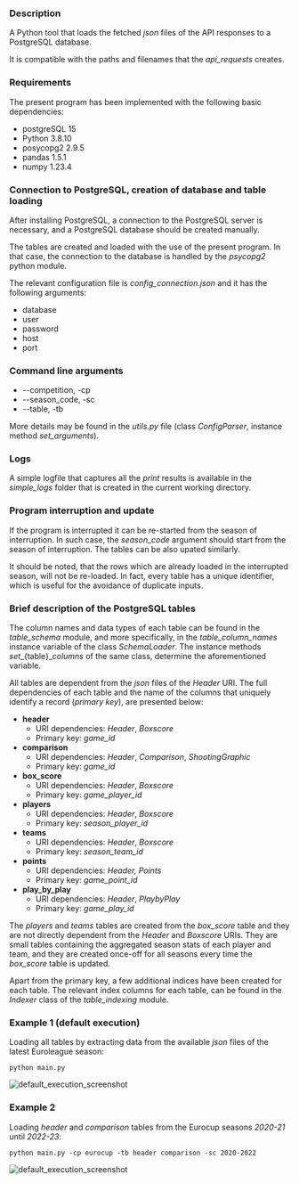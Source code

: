 ### Description

A Python tool that loads the fetched _json_ files of the API responses to a PostgreSQL database.

It is compatible with the paths and filenames that the _api_requests_ creates.

### Requirements

The present program has been implemented with the following basic dependencies:

* postgreSQL 15
* Python 3.8.10
* posycopg2 2.9.5
* pandas 1.5.1
* numpy 1.23.4

### Connection to PostgreSQL, creation of database and table loading

After installing PostgreSQL, a connection to the PostgreSQL server is necessary, and a PostgreSQL database should be created manually.

The tables are created and loaded with the use of the present program. In that case, the connection to the database is handled by the _psycopg2_ python module.

The relevant configuration file is _config_connection.json_ and it has the following arguments:

* database
* user
* password
* host
* port

### Command line arguments

* --competition, -cp
* --season_code, -sc
* --table, -tb

More details may be found in the _utils.py_ file (class _ConfigParser_, instance method _set_arguments_).
  
### Logs

A simple logfile that captures all the _print_ results is available in the _simple_logs_ folder that is created in the current working directory.

### Program interruption and update

If the program is interrupted it can be re-started from the season of interruption. 
In such case, the _season_code_ argument should start from the season of interruption.
The tables can be also upated similarly.

It should be noted, that the rows which are already loaded in the interrupted season, will not be re-loaded. 
In fact, every table has a unique identifier, which is useful for the avoidance of duplicate inputs.

### Brief description of the PostgreSQL tables

The column names and data types of each table can be found in the _table_schema_ module, and more specifically,
in the _table_column_names_ instance variable of the class _SchemaLoader_. 
The instance methods _set__{table}__columns_ of the same class, determine the aforementioned variable.

All tables are dependent from the _json_ files of the _Header_ URI. 
The full dependencies of each table and the name of the columns that uniquely identify a record (_primary key_), are presented below:

* **header**
  * URI dependencies: _Header_, _Boxscore_
  * Primary key: _game_id_
* **comparison**
  * URI dependencies: _Header_, _Comparison_, _ShootingGraphic_
  * Primary key: _game_id_
* **box_score**
  * URI dependencies: _Header_, _Boxscore_
  * Primary key: _game_player_id_
* **players**
  * URI dependencies: _Header_, _Boxscore_
  * Primary key: _season_player_id_
* **teams**
  * URI dependencies: _Header_, _Boxscore_
  * Primary key: _season_team_id_
* **points**
  * URI dependencies: _Header, Points_
  * Primary key: _game_point_id_
* **play_by_play**
  * URI dependencies: _Header_, _PlaybyPlay_
  * Primary key: _game_play_id_

The _players_ and _teams_ tables are created from the _box_score_ table and they are not directly dependent from the _Header_ and _Boxscore_ URIs. They are small tables containing the aggregated season stats of each player and team, and they are created once-off for all seasons every time the _box_score_ table is updated.

Apart from the primary key, a few additional indices have been created for each table. The relevant index columns for each table, can be found in the _Indexer_ class of the _table_indexing_ module.

### Example 1 (default execution)

Loading all tables by extracting data from the available _json_ files of the latest Euroleague season: 

```python main.py```

![default_execution_screenshot](https://github.com/bsamot10/EuroleagueDataETL/blob/main/docs/images/postgres_etl_example_1.png)

### Example 2

Loading _header_ and _comparison_ tables from the Eurocup seasons _2020-21_ until _2022-23_: 

```python main.py -cp eurocup -tb header comparison -sc 2020-2022```

![default_execution_screenshot](https://github.com/bsamot10/EuroleagueDataETL/blob/main/docs/images/postgres_etl_example_2.png)
